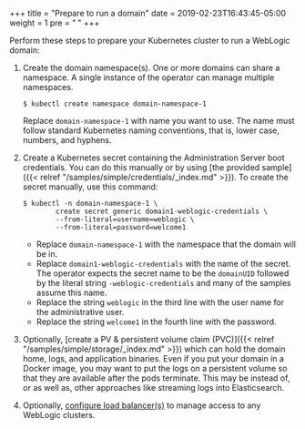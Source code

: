 +++
title = "Prepare to run a domain"
date = 2019-02-23T16:43:45-05:00
weight = 1
pre = "<b> </b>"
+++


Perform these steps to prepare your Kubernetes cluster to run a WebLogic domain:

1. Create the domain namespace(s).  One or more domains can share a namespace. A single instance of the operator can manage multiple namespaces.

    ```
    $ kubectl create namespace domain-namespace-1
    ```

    Replace `domain-namespace-1` with name you want to use.  The name must follow standard Kubernetes naming conventions, that is, lower case,
    numbers, and hyphens.

1. Create a Kubernetes secret containing the Administration Server boot credentials.  You can do this manually or by using
   [the provided sample]({{< relref "/samples/simple/credentials/_index.md" >}}).  To create
   the secret manually, use this command:

    ```
    $ kubectl -n domain-namespace-1 \
            create secret generic domain1-weblogic-credentials \
            --from-literal=username=weblogic \
            --from-literal=password=welcome1
    ```

    * Replace `domain-namespace-1` with the namespace that the domain will be in.
    * Replace `domain1-weblogic-credentials` with the name of the secret.  The operator expects the secret name to be
      the `domainUID` followed by the literal string `-weblogic-credentials` and many of the samples assume this name.
    * Replace the string `weblogic` in the third line with the user name for the administrative user.
    * Replace the string `welcome1` in the fourth line with the password.

1. Optionally, [create a PV & persistent volume claim (PVC)]({{< relref "/samples/simple/storage/_index.md" >}}) which can hold the domain home, logs, and application binaries.
   Even if you put your domain in a Docker image, you may want to put the logs on a persistent volume so that they are available after the pods terminate.
   This may be instead of, or as well as, other approaches like streaming logs into Elasticsearch.
1. Optionally, [configure load balancer(s)](https://github.com/oracle/weblogic-kubernetes-operator/blob/master/kubernetes/samples/charts/README.md) to manage access to any WebLogic clusters.
